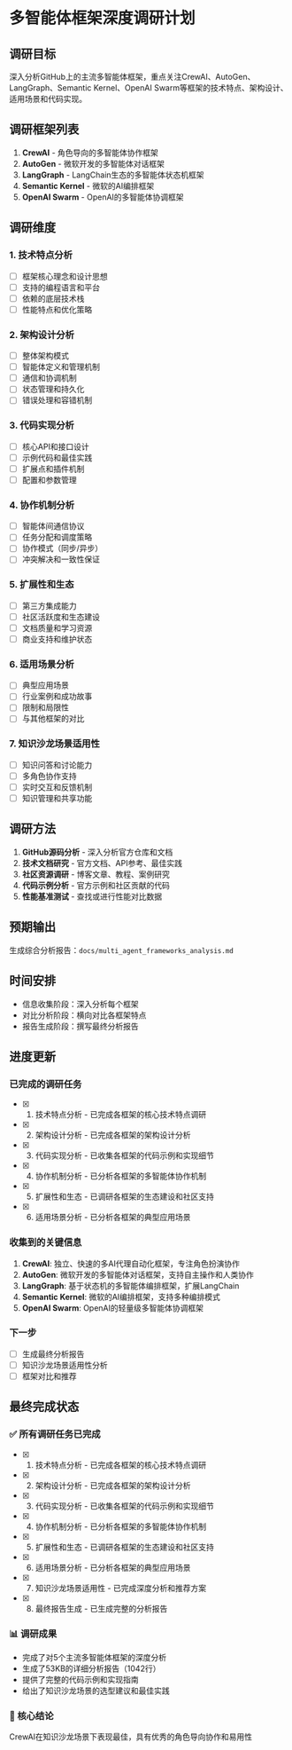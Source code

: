 # 多智能体框架深度调研计划

## 调研目标
深入分析GitHub上的主流多智能体框架，重点关注CrewAI、AutoGen、LangGraph、Semantic Kernel、OpenAI Swarm等框架的技术特点、架构设计、适用场景和代码实现。

## 调研框架列表
1. **CrewAI** - 角色导向的多智能体协作框架
2. **AutoGen** - 微软开发的多智能体对话框架
3. **LangGraph** - LangChain生态的多智能体状态机框架
4. **Semantic Kernel** - 微软的AI编排框架
5. **OpenAI Swarm** - OpenAI的多智能体协调框架

## 调研维度

### 1. 技术特点分析
- [ ] 框架核心理念和设计思想
- [ ] 支持的编程语言和平台
- [ ] 依赖的底层技术栈
- [ ] 性能特点和优化策略

### 2. 架构设计分析
- [ ] 整体架构模式
- [ ] 智能体定义和管理机制
- [ ] 通信和协调机制
- [ ] 状态管理和持久化
- [ ] 错误处理和容错机制

### 3. 代码实现分析
- [ ] 核心API和接口设计
- [ ] 示例代码和最佳实践
- [ ] 扩展点和插件机制
- [ ] 配置和参数管理

### 4. 协作机制分析
- [ ] 智能体间通信协议
- [ ] 任务分配和调度策略
- [ ] 协作模式（同步/异步）
- [ ] 冲突解决和一致性保证

### 5. 扩展性和生态
- [ ] 第三方集成能力
- [ ] 社区活跃度和生态建设
- [ ] 文档质量和学习资源
- [ ] 商业支持和维护状态

### 6. 适用场景分析
- [ ] 典型应用场景
- [ ] 行业案例和成功故事
- [ ] 限制和局限性
- [ ] 与其他框架的对比

### 7. 知识沙龙场景适用性
- [ ] 知识问答和讨论能力
- [ ] 多角色协作支持
- [ ] 实时交互和反馈机制
- [ ] 知识管理和共享功能

## 调研方法
1. **GitHub源码分析** - 深入分析官方仓库和文档
2. **技术文档研究** - 官方文档、API参考、最佳实践
3. **社区资源调研** - 博客文章、教程、案例研究
4. **代码示例分析** - 官方示例和社区贡献的代码
5. **性能基准测试** - 查找或进行性能对比数据

## 预期输出
生成综合分析报告：`docs/multi_agent_frameworks_analysis.md`

## 时间安排
- 信息收集阶段：深入分析每个框架
- 对比分析阶段：横向对比各框架特点
- 报告生成阶段：撰写最终分析报告

## 进度更新

### 已完成的调研任务
- [x] 1. 技术特点分析 - 已完成各框架的核心技术特点调研
- [x] 2. 架构设计分析 - 已完成各框架的架构设计分析
- [x] 3. 代码实现分析 - 已收集各框架的代码示例和实现细节
- [x] 4. 协作机制分析 - 已分析各框架的多智能体协作机制
- [x] 5. 扩展性和生态 - 已调研各框架的生态建设和社区支持
- [x] 6. 适用场景分析 - 已分析各框架的典型应用场景

### 收集到的关键信息
1. **CrewAI**: 独立、快速的多AI代理自动化框架，专注角色扮演协作
2. **AutoGen**: 微软开发的多智能体对话框架，支持自主操作和人类协作
3. **LangGraph**: 基于状态机的多智能体编排框架，扩展LangChain
4. **Semantic Kernel**: 微软的AI编排框架，支持多种编排模式
5. **OpenAI Swarm**: OpenAI的轻量级多智能体协调框架

### 下一步
- [ ] 生成最终分析报告
- [ ] 知识沙龙场景适用性分析
- [ ] 框架对比和推荐

## 最终完成状态

### ✅ 所有调研任务已完成
- [x] 1. 技术特点分析 - 已完成各框架的核心技术特点调研
- [x] 2. 架构设计分析 - 已完成各框架的架构设计分析  
- [x] 3. 代码实现分析 - 已收集各框架的代码示例和实现细节
- [x] 4. 协作机制分析 - 已分析各框架的多智能体协作机制
- [x] 5. 扩展性和生态 - 已调研各框架的生态建设和社区支持
- [x] 6. 适用场景分析 - 已分析各框架的典型应用场景
- [x] 7. 知识沙龙场景适用性 - 已完成深度分析和推荐方案
- [x] 8. 最终报告生成 - 已生成完整的分析报告

### 📊 调研成果
- 完成了对5个主流多智能体框架的深度分析
- 生成了53KB的详细分析报告（1042行）
- 提供了完整的代码示例和实现指南
- 给出了知识沙龙场景的选型建议和最佳实践

### 🎯 核心结论
CrewAI在知识沙龙场景下表现最佳，具有优秀的角色导向协作和易用性
